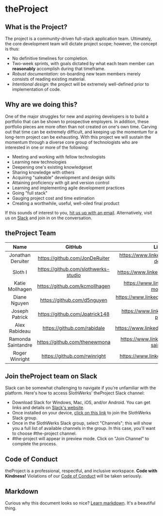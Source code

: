 # theProject
## What is the Project?
The project is a community-driven full-stack application team.  Ultimately, the core development team will dictate project scope; however, the concept is thus:

* No definitive timelines for completion.
* Two-week sprints, with goals dictated by what each team member can __reasonably__ accomplish during that timeframe.
* *Robust documentation:*  on-boarding new team members merely consists of reading existing material.
* *Intentional design:*  the project will be extremely well-defined prior to implementation of code.

## Why are we doing this?
One of the major struggles for new and aspiring developers is to build a portfolio that can be shown to prospective employers.  In addition, these portfolio pieces are more often than not created on one's own time.  Carving out that time can be extremely difficult, and keeping up the momentum for a long-term project can be exhausting.  With this project we will sustain the momentum through a diverse core group of technologists who are interested in one or more of the following:

* Meeting and working with fellow technologists
* Learning new technologies
* Deepening one's existing knowledgeset
* Sharing knowledge with others
* Acquiring "saleable" development and design skills
* Attaining proficiency with git and version control
* Learning and implementing agile development practices
* Going "full stack"
* Gauging project cost and time estimation
* Creating a worthwhile, useful, well-oiled final product

If this sounds of interest to you, [hit us up with an email](mailto:contact@slothwerks.com).  Alternatively, visit us on [Slack](https://slack.com/) and join in on the conversation.

## theProject Team

| Name | GitHub | LinkedIn | Role |
|:----:|:------:|:--------:|:----:|
|Jonathan Deruiter|https://github.com/JonDeRuiter|https://www.linkedin.com/in/jonathan-deruiter/||
|Sloth I|https://github.com/slothwerks-studio|https://www.linkedin.com/in/slothwerks/||
|Katie Mollhagen|https://github.com/kcmollhagen|https://www.linkedin.com/in/katie-mollhagen/|Project Manager|
|Diane Nguyen|https://github.com/d5nguyen|https://www.linkedin.com/in/diane-does-dev/||
|Joseph Patrick|https://github.com/Jpatrick148|https://www.linkedin.com/in/joseph-patrick/||
|Alex Rabideau|https://github.com/rabidale|https://www.linkedin.com/in/alexrabideau/||
|Ramonda Saintandre|https://github.com/thenewmona|https://www.linkedin.com/in/ramona-saintandre/||
|Roger Winright|https://github.com/rwinright|https://www.linkedin.com/in/rwinright/||

## Join theProject team on Slack

Slack can be somewhat challenging to navigate if you're unfamiliar with the platform.  Here's how to access SlothWerks' theProject Slack channel:

* Download Slack for Windows, Mac, iOS, and/or Android.  You can get links and details on [Slack's website](https://get.slack.help/hc/en-us/sections/360000110123-Download-the-Slack-app).
* Once installed on your device, [click on this link](https://join.slack.com/t/slothwerks-studio/shared_invite/enQtNTE2MTU0NTkwMDAzLTNkYzhlNGIwMTM2YWU2NWQ0ZWI1MmUxMDFkY2I0NGY3N2EzYmVjNjg2OTlhYmNhZjQwZTBlZDRkMzdiYzQxODQ) to join the SlothWerks Slack group.
* Once in the SlothWerks Slack group, select "Channels"; this will show you a full list of available channels in the group.  In this case, you'll want to choose #the-project channel.
* #the-project will appear in preview mode.  Click on "Join Channel" to complete the process.

## Code of Conduct

theProject is a professional, respectful, and inclusive workspace.  __Code with Kindness!__  Violations of our [Code of Conduct](CODE_OF_CONDUCT.md) will be taken seriously.

## Markdown

Curious why this document looks so nice?  [Learn markdown](https://github.com/adam-p/markdown-here/wiki/Markdown-Cheatsheet).  It's a beautiful thing.
